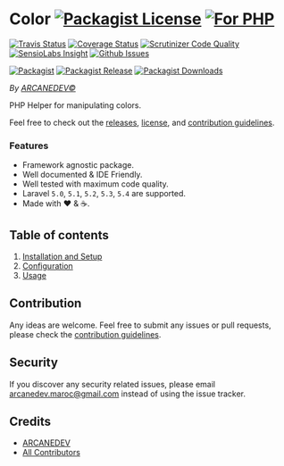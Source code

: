 # Color [![Packagist License][badge_license]](LICENSE.md) [![For PHP][badge_php]][link-github-repo]

[![Travis Status][badge_build]][link-travis]
[![Coverage Status][badge_coverage]][link-scrutinizer]
[![Scrutinizer Code Quality][badge_quality]][link-scrutinizer]
[![SensioLabs Insight][badge_insight]][link-insight]
[![Github Issues][badge_issues]][link-github-issues]

[![Packagist][badge_package]][link-packagist]
[![Packagist Release][badge_release]][link-packagist]
[![Packagist Downloads][badge_downloads]][link-packagist]

*By [ARCANEDEV&copy;](http://www.arcanedev.net/)*

PHP Helper for manipulating colors.

Feel free to check out the [releases](https://github.com/ARCANEDEV/Color/releases), [license](LICENSE.md), and [contribution guidelines](CONTRIBUTING.md).

### Features

  * Framework agnostic package.
  * Well documented &amp; IDE Friendly.
  * Well tested with maximum code quality.
  * Laravel `5.0`, `5.1`, `5.2`, `5.3`, `5.4` are supported.
  * Made with :heart: &amp; :coffee:.

## Table of contents

  1. [Installation and Setup](_docs/1-Installation-and-Setup.md)
  2. [Configuration](_docs/2-Configuration.md)
  3. [Usage](_docs/3-Usage.md)

## Contribution

Any ideas are welcome. Feel free to submit any issues or pull requests, please check the [contribution guidelines](CONTRIBUTING.md).

## Security

If you discover any security related issues, please email arcanedev.maroc@gmail.com instead of using the issue tracker.

## Credits

- [ARCANEDEV][link-author]
- [All Contributors][link-contributors]

[badge_php]:          https://img.shields.io/badge/PHP-Framework%20agnostic-4F5B93.svg?style=flat-square
[badge_license]:      https://img.shields.io/packagist/l/arcanedev/color.svg?style=flat-square
[badge_build]:        https://img.shields.io/travis/ARCANEDEV/Color.svg?style=flat-square
[badge_coverage]:     https://img.shields.io/scrutinizer/coverage/g/ARCANEDEV/Color.svg?style=flat-square
[badge_quality]:      https://img.shields.io/scrutinizer/g/ARCANEDEV/Color.svg?style=flat-square
[badge_insight]:      https://img.shields.io/sensiolabs/i/30f4fc0e-3df2-4cbd-b89c-202d51c9c2c2.svg?style=flat-square
[badge_issues]:       https://img.shields.io/github/issues/ARCANEDEV/Color.svg?style=flat-square
[badge_package]:      https://img.shields.io/badge/package-arcanedev/color-blue.svg?style=flat-square
[badge_release]:      https://img.shields.io/packagist/v/arcanedev/color.svg?style=flat-square
[badge_downloads]:    https://img.shields.io/packagist/dt/arcanedev/color.svg?style=flat-square

[link-author]:        https://github.com/arcanedev-maroc
[link-github-repo]:   https://github.com/ARCANEDEV/Color
[link-github-issues]: https://github.com/ARCANEDEV/Color/issues
[link-contributors]:  https://github.com/ARCANEDEV/Color/graphs/contributors
[link-packagist]:     https://packagist.org/packages/arcanedev/color
[link-travis]:        https://travis-ci.org/ARCANEDEV/Color
[link-scrutinizer]:   https://scrutinizer-ci.com/g/ARCANEDEV/Color/?branch=master
[link-insight]:       https://insight.sensiolabs.com/projects/30f4fc0e-3df2-4cbd-b89c-202d51c9c2c2
